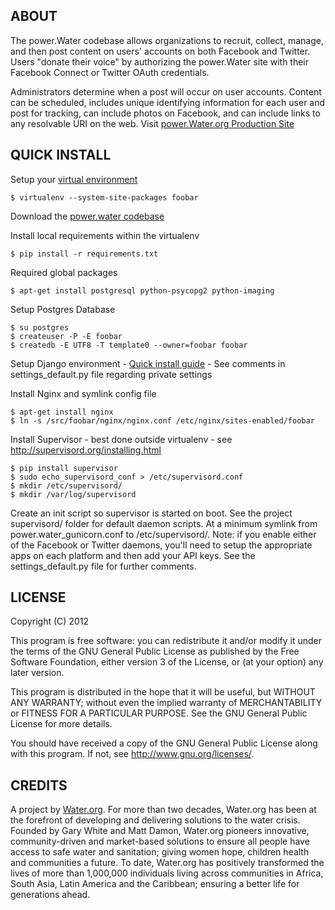 ABOUT
-----
The power.Water codebase allows organizations to recruit, collect, manage, and then post content on users' accounts on both Facebook and Twitter. Users "donate their voice" by authorizing the power.Water site with their Facebook Connect or Twitter OAuth credentials. 

Administrators determine when a post will occur on user accounts. Content can be scheduled, includes unique identifying information for each user and post for tracking, can include photos on Facebook, and can include links to any resolvable URI on the web. Visit [power.Water.org Production Site](http://power.water.org)

QUICK INSTALL
-------------
Setup your [virtual environment](http://www.virtualenv.org/)

    $ virtualenv --system-site-packages foobar

Download the [power.water codebase](https://github.com/waterdotorg/power.Water)

Install local requirements within the virtualenv

    $ pip install -r requirements.txt

Required global packages

    $ apt-get install postgresql python-psycopg2 python-imaging

Setup Postgres Database

    $ su postgres
    $ createuser -P -E foobar
    $ createdb -E UTF8 -T template0 --owner=foobar foobar

Setup Django environment - [Quick install guide](https://docs.djangoproject.com/en/1.4/intro/install/)
    - See comments in settings_default.py file regarding private settings

Install Nginx and symlink config file

    $ apt-get install nginx
    $ ln -s /src/foobar/nginx/nginx.conf /etc/nginx/sites-enabled/foobar

Install Supervisor
    - best done outside virtualenv
    - see http://supervisord.org/installing.html

    $ pip install supervisor
    $ sudo echo_supervisord_conf > /etc/supervisord.conf
    $ mkdir /etc/supervisord/
    $ mkdir /var/log/supervisord

Create an init script so supervisor is started on boot. See the project supervisord/ folder for default
daemon scripts. At a minimum symlink from power.water_gunicorn.conf to /etc/supervisord/. Note: if you
enable either of the Facebook or Twitter daemons, you'll need to setup the appropriate apps on each platform
and then add your API keys. See the settings_default.py file for further comments.

LICENSE
-------
Copyright (C) 2012

This program is free software: you can redistribute it and/or modify
it under the terms of the GNU General Public License as published by
the Free Software Foundation, either version 3 of the License, or
(at your option) any later version.

This program is distributed in the hope that it will be useful,
but WITHOUT ANY WARRANTY; without even the implied warranty of
MERCHANTABILITY or FITNESS FOR A PARTICULAR PURPOSE.  See the
GNU General Public License for more details.

You should have received a copy of the GNU General Public License
along with this program.  If not, see <http://www.gnu.org/licenses/>.


CREDITS
-------
A project by [Water.org](http://water.org/). For more than two decades, Water.org has been at the forefront of developing and delivering solutions to the water crisis. Founded by Gary White and Matt Damon, Water.org pioneers innovative, community-driven and market-based solutions to ensure all people have access to safe water and sanitation; giving women hope, children health and communities a future. To date, Water.org has positively transformed the lives of more than 1,000,000 individuals living across communities in Africa, South Asia, Latin America and the Caribbean; ensuring a better life for generations ahead.